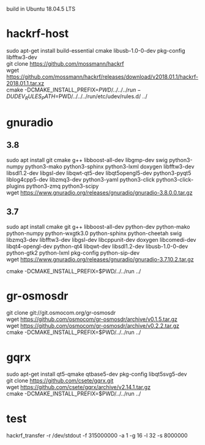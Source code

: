 build in Ubuntu 18.04.5 LTS

# hackrf-host
sudo apt-get install build-essential cmake libusb-1.0-0-dev pkg-config libfftw3-dev   
git clone https://github.com/mossmann/hackrf  
wget https://github.com/mossmann/hackrf/releases/download/v2018.01.1/hackrf-2018.01.1.tar.xz  
cmake -DCMAKE_INSTALL_PREFIX=$PWD/../../../run -DUDEV_RULES_PATH=$PWD/../../../run/etc/udev/rules.d/ ../  

# gnuradio

## 3.8
sudo apt install git cmake g++ libboost-all-dev libgmp-dev swig python3-numpy python3-mako python3-sphinx python3-lxml doxygen libfftw3-dev libsdl1.2-dev libgsl-dev libqwt-qt5-dev libqt5opengl5-dev python3-pyqt5 liblog4cpp5-dev libzmq3-dev python3-yaml python3-click python3-click-plugins python3-zmq python3-scipy  
wget https://www.gnuradio.org/releases/gnuradio/gnuradio-3.8.0.0.tar.gz  

## 3.7
sudo apt install cmake git g++ libboost-all-dev python-dev python-mako python-numpy python-wxgtk3.0 python-sphinx python-cheetah swig libzmq3-dev libfftw3-dev libgsl-dev libcppunit-dev doxygen libcomedi-dev libqt4-opengl-dev python-qt4 libqwt-dev libsdl1.2-dev libusb-1.0-0-dev python-gtk2 python-lxml pkg-config python-sip-dev  
wget https://www.gnuradio.org/releases/gnuradio/gnuradio-3.7.10.2.tar.gz

cmake -DCMAKE_INSTALL_PREFIX=$PWD/../../run ../  


# gr-osmosdr
git clone git://git.osmocom.org/gr-osmosdr  
wget https://github.com/osmocom/gr-osmosdr/archive/v0.1.5.tar.gz  
wget https://github.com/osmocom/gr-osmosdr/archive/v0.2.2.tar.gz  
cmake -DCMAKE_INSTALL_PREFIX=$PWD/../../run ../  

# gqrx
sudo apt-get install qt5-qmake qtbase5-dev pkg-config libqt5svg5-dev  
git clone https://github.com/csete/gqrx.git  
wget https://github.com/csete/gqrx/archive/v2.14.1.tar.gz  
cmake -DCMAKE_INSTALL_PREFIX=$PWD/../../run ../  


# test
hackrf_transfer -r /dev/stdout -f 315000000 -a 1 -g 16 -l 32 -s 8000000  


